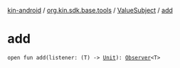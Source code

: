 [kin-android](../../index.md) / [org.kin.sdk.base.tools](../index.md) / [ValueSubject](index.md) / [add](./add.md)

# add

`open fun add(listener: (T) -> `[`Unit`](https://kotlinlang.org/api/latest/jvm/stdlib/kotlin/-unit/index.html)`): `[`Observer`](../-observer/index.md)`<T>`